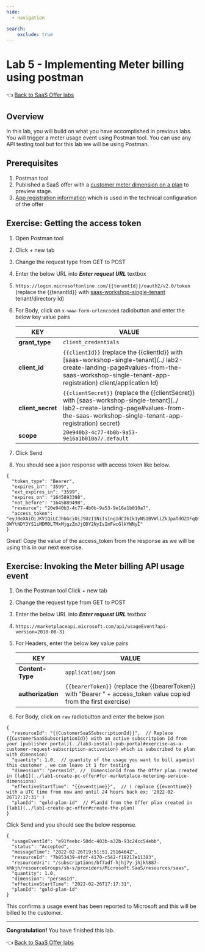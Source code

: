```yaml
---
hide:
  - navigation

search:
    exclude: true
---
```


# Lab 5 - Implementing Meter billing using postman

👈 [Back to SaaS Offer labs](../../index.md#labs)

## Overview

In this lab, you will build on what you have accomplished in previous labs. You will trigger a meter usage event using Postman tool. You can use any API testing tool but for this lab we will be using Postman. 

## Prerequisites

1. Postman tool
1. Published a SaaS offer with a [customer meter dimension on a plan](../lab1-create-pc-offer#preview-audience) to preview stage.
1. [App registration information](../lab2-create-landing-page#values-from-the-saas-workshop-single-tenant-app-registration) which is used in the technical configuration of the offer

## Exercise: Getting the access token 

1. Open Postman tool
1. Click + new tab
1. Change the request type from GET to POST
1. Enter the below URL into ***Enter request URL*** textbox
1. ```https://login.microsoftonline.com/{{tenantId}}/oauth2/v2.0/token``` (replace the {{tenantId}} with [saas-workshop-single-tenant](../lab2-create-landing-page#values-from-the-saas-workshop-single-tenant-app-registration) tenant/directory Id)
1. For Body, click on ```x-www-form-urlencoded``` radiobutton and enter the below key value pairs

    | KEY | VALUE |
    | ----------- | ----------- |
    | **grant_type** | `client_credentials` |
    | **client_id** | ```{{clientId}}``` (replace the {{clientId}} with [saas-workshop-single-tenant](../    lab2-create-landing-page#values-from-the-saas-workshop-single-tenant-app-registration) client/application Id) |
    | **client_secret** | ```{{clientSecret}}``` (replace the {{clientSecret}} with [saas-workshop-single-tenant](../    lab2-create-landing-page#values-from-the-saas-workshop-single-tenant-app-registration) secret) |
    | **scope** | ```20e940b3-4c77-4b0b-9a53-9e16a1b010a7/.default``` |

1. Click Send
1. You should see a json response with access token like below.

```
{
  "token_type": "Bearer",
  "expires_in": "3599",
  "ext_expires_in": "3599",
  "expires_on": "1645893398",
  "not_before": "1645889498",
  "resource": "20e940b3-4c77-4b0b-9a53-9e16a1b010a7",
  "access_token": "eyJ0eXAiOiJKV1QiLCJhbGciOiJSUzI1NiIsIng1dCI6Ik1yNS1BVWliZkJpaTdOZDFqQmViYXib1hXMCIsImtpZCI6Ik1yNS1BVWliZkJpaTdOZDFqQmViYXhib1hXMCJ9.eyJhdWQiOiI2MmQ5NGY2Yy1kNTk5LTQ4OWItYTc5Ny0zZTEwZTQyZmJlMjIiLCJpc3MiOiJodHRczovL3N0cy53aW5kb3dzLm5ldC9hNDk5NDQ0YS0zMTBlLTRmOTAtOTI4Yy1kNzA2MDzYmYzZTkIiwiaWF0IjoxNjQ1ODg5NDk4LCJuYmYiOjE2NDU4ODk0OTgsImV4cCI6MTY0NTg5MzM5OCwiYWlIjoiRTJaZ1lHaVFuOWgwVm5sM3BjKzg3R016SFN0MUFBPT0iLCJhcHBpZC6IjhjYzMyZTU1LWI5 OWYtNDY3YS1iMDM0LTMxMjgzZmJjODY2NyIsImFwcGlkYWNyI"
}
```

Great! Copy the value of the access_token from the response as we will be using this in our next exercise.

## Exercise: Invoking the Meter billing API usage event 
1. On the Postman tool Click + new tab
1. Change the request type from GET to POST

1. Enter the below URL into ***Enter request URL*** textbox
1. ```https://marketplaceapi.microsoft.com/api/usageEvent?api-version=2018-08-31```

1. For Headers, enter the below key value pairs

    | KEY | VALUE |
    | ----------- | ----------- |
    | **Content-Type** | ```application/json``` |
    | **authorization** | ```{{bearerToken}}``` (replace the {{bearerToken}} with  "Bearer " + access_token value copied from the first exercise) |

1. For Body, click on `raw` radiobutton and enter the below json

```
{
  "resourceId": "{{CustomerSaaSSubscriptionId}}",  // Replace {{CustomerSaaSSubscriptionId}} with an active subscritpion Id from your [publisher portal](../lab3-install-pub-portal#exercise-as-a-customer-request-subscription-activation) which is subscribed to plan with dimension)
  "quantity": 1.0,  // quantity of the usage you want to bill aganist this customer , we can leave it 1 for testing
  "dimension": "persmsId", //  DimensionId from the Offer plan created in [lab1](../lab1-create-pc-offer#for-marketplace-metering-service-dimensions)
  "effectiveStartTime": "{{eventtime}}",  // ( replace {{eventtime}} with a UTC time from now and until 24 hours back ex: '2022-02-26T17:17:31' )
  "planId": "gold-plan-id"  // PlanId from the Offer plan created in [lab1](../lab1-create-pc-offer#create-the-plan)
}
```

Click Send and you should see the below response.

```
{
  "usageEventId": "e91feebc-50dc-403b-a32b-93c24cc54ebb",
  "status": "Accepted",
  "messageTime": "2022-02-26T19:51:51.2516464Z",
  "resourceId": "7b853439-4fdf-4170-c542-f19217e11383",
  "resourceUri": "/subscriptions/bf7adf-hjhj7y-jhjkh887-khkjh/resourceGroups/sb-s/providers/Microsoft.SaaS/resources/saas",
  "quantity": 1.0,
  "dimension": "persmsId",
  "effectiveStartTime": "2022-02-26T17:17:31",
  "planId": "gold-plan-id"
}
```

This confirms a usage event has been reported to Microsoft and this will be billed to the customer.

---

**Congratulation!** You have finished this lab.

👈 [Back to SaaS Offer labs](../../index.md#labs)